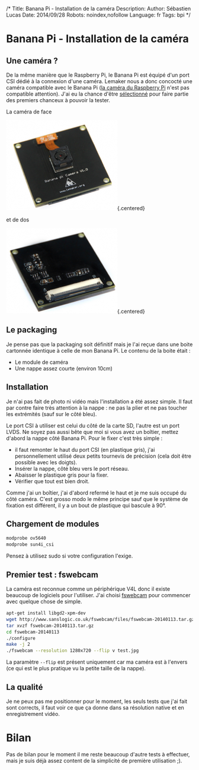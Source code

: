 /*
Title: Banana Pi - Installation de la caméra
Description: 
Author: Sébastien Lucas
Date: 2014/09/28
Robots: noindex,nofollow
Language: fr
Tags: bpi
*/
# Banana Pi - Installation de la caméra

## Une caméra ?

De la même manière que le Raspberry Pi, le Banana Pi est équipé d'un port CSI dédié à la connexion d'une caméra. Lemaker nous a donc concocté une caméra compatible avec le Banana Pi ([la caméra du Raspberry Pi](http://www.raspberrypi.org/products/camera-module/) n'est pas compatible attention). J'ai eu la chance d'être [sélectionné](http://forum.lemaker.org/5456-1-1-banana_pi_camera_trial_application_name_list.html) pour faire partie des premiers chanceux à pouvoir la tester.

La caméra de face

![Caméra Face](/blog/BpiCameraFace.png){.centered}

et de dos

![Caméra Dos](/blog/BpiCameraDos.png){.centered}

## Le packaging

Je pense pas que la packaging soit définitif mais je l'ai reçue dans une boite cartonnée identique à celle de mon Banana Pi. Le contenu de la boite était :
 * Le module de caméra
 * Une nappe assez courte (environ 10cm)

## Installation

Je n'ai pas fait de photo ni vidéo mais l'installation a été assez simple. Il faut par contre faire très attention à la nappe : ne pas la plier et ne pas toucher les extrémités (sauf sur le côté bleu).

Le port CSI à utiliser est celui du côté de la carte SD, l'autre est un port LVDS. Ne soyez pas aussi bête que moi si vous avez un boîtier, mettez d'abord la nappe côté Banana Pi. Pour le fixer c'est très simple :
 * il faut remonter le haut du port CSI (en plastique gris), j'ai personnellement utilisé deux petits tournevis de précision (cela doit être possible avec les doigts).
 * Insérer la nappe, côté bleu vers le port réseau.
 * Abaisser le plastique gris pour la fixer.
 * Vérifier que tout est bien droit.

Comme j'ai un boîtier, j'ai d'abord refermé le haut et je me suis occupé du côté caméra. C'est grosso modo le même principe sauf que le système de fixation est différent, il y a un bout de plastique qui bascule à 90°.

## Chargement de modules

```bash
modprobe ov5640
modprobe sun4i_csi
```

Pensez à utilisez sudo si votre configuration l'exige.

## Premier test : fswebcam

La caméra est reconnue comme un périphérique V4L donc il existe beaucoup de logiciels pour l'utiliser. J'ai choisi [fswebcam](https://github.com/fsphil/fswebcam) pour commencer avec quelque chose de simple.

```bash
apt-get install libgd2-xpm-dev
wget http://www.sanslogic.co.uk/fswebcam/files/fswebcam-20140113.tar.gz
tar xvzf fswebcam-20140113.tar.gz
cd fswebcam-20140113
./configure
make -j 2
./fswebcam --resolution 1280x720 --flip v test.jpg
```

La paramètre `--flip` est présent uniquement car ma caméra est à l'envers (ce qui est le plus pratique vu la petite taille de la nappe).

## La qualité

Je ne peux pas me positionner pour le moment, les seuls tests que j'ai fait sont corrects, il faut voir ce que ça donne dans sa résolution native et en enregistrement vidéo.

# Bilan

Pas de bilan pour le moment il me reste beaucoup d'autre tests à effectuer, mais je suis déjà assez content de la simplicité de première utilisation ;).